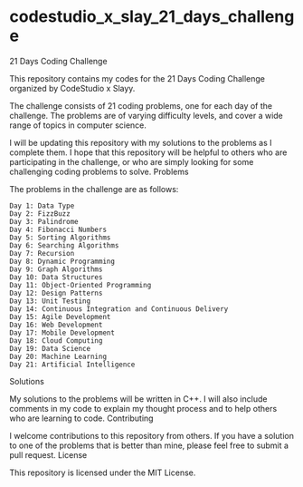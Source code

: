 # codestudio_x_slay_21_days_challenge
21 Days Coding Challenge

This repository contains my codes for the 21 Days Coding Challenge organized by CodeStudio x Slayy.

The challenge consists of 21 coding problems, one for each day of the challenge. The problems are of varying difficulty levels, and cover a wide range of topics in computer science.

I will be updating this repository with my solutions to the problems as I complete them. I hope that this repository will be helpful to others who are participating in the challenge, or who are simply looking for some challenging coding problems to solve.
Problems

The problems in the challenge are as follows:

    Day 1: Data Type
    Day 2: FizzBuzz
    Day 3: Palindrome
    Day 4: Fibonacci Numbers
    Day 5: Sorting Algorithms
    Day 6: Searching Algorithms
    Day 7: Recursion
    Day 8: Dynamic Programming
    Day 9: Graph Algorithms
    Day 10: Data Structures
    Day 11: Object-Oriented Programming
    Day 12: Design Patterns
    Day 13: Unit Testing
    Day 14: Continuous Integration and Continuous Delivery
    Day 15: Agile Development
    Day 16: Web Development
    Day 17: Mobile Development
    Day 18: Cloud Computing
    Day 19: Data Science
    Day 20: Machine Learning
    Day 21: Artificial Intelligence

Solutions

My solutions to the problems will be written in C++. I will also include comments in my code to explain my thought process and to help others who are learning to code.
Contributing

I welcome contributions to this repository from others. If you have a solution to one of the problems that is better than mine, please feel free to submit a pull request.
License

This repository is licensed under the MIT License.
